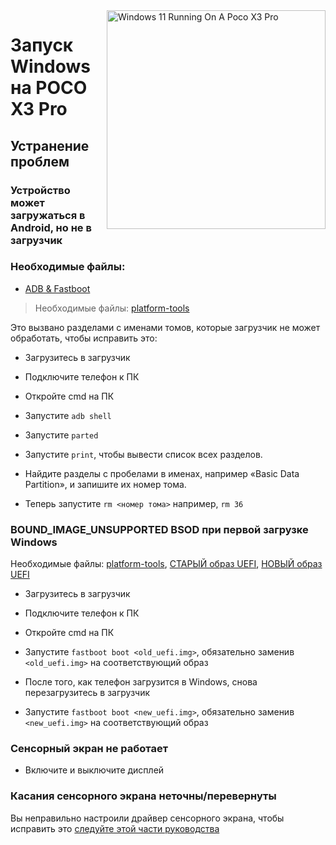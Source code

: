 <img align="right" src="https://github.com/wormstest/src_vayu_windows/blob/main/2Poco X3 Pro Windows.png" width="350" alt="Windows 11 Running On A Poco X3 Pro">


# Запуск Windows на POCO X3 Pro

## Устранение проблем

### Устройство может загружаться в Android, но не в загрузчик


### Необходимые файлы: 

- [ADB & Fastboot](https://developer.android.com/studio/releases/platform-tools)

>Необходимые файлы: [platform-tools](https://developer.android.com/studio/releases/platform-tools)

Это вызвано разделами с именами томов, которые загрузчик не может обработать, чтобы исправить это:

- Загрузитесь в загрузчик

- Подключите телефон к ПК

- Откройте cmd на ПК

- Запустите ```adb shell```

- Запустите ```parted```

- Запустите ```print```, чтобы вывести список всех разделов.

- Найдите разделы с пробелами в именах, например «Basic Data Partition», и запишите их номер тома.

- Теперь запустите ```rm <номер тома>``` например, ```rm 36```


### BOUND_IMAGE_UNSUPPORTED BSOD при первой загрузке Windows

Необходимые файлы: [platform-tools](https://developer.android.com/studio/releases/platform-tools), [СТАРЫЙ образ UEFI](https://github.com/Icesito68/Port-Windows-11-Poco-X3-pro/releases/download/old_uefi/vayu_old_uefi.zip), [НОВЫЙ образ UEFI](http://github.com/degdag/edk2-msm/releases/latest)

- Загрузитесь в загрузчик

- Подключите телефон к ПК

- Откройте cmd на ПК

- Запустите ```fastboot boot <old_uefi.img>```, обязательно заменив ```<old_uefi.img>``` на соответствующий образ

- После того, как телефон загрузится в Windows, снова перезагрузитесь в загрузчик

- Запустите ```fastboot boot <new_uefi.img>```, обязательно заменив ```<new_uefi.img>``` на соответствующий образ


### Сенсорный экран не работает

- Включите и выключите дисплей


### Касания сенсорного экрана неточны/перевернуты

Вы неправильно настроили драйвер сенсорного экрана, чтобы исправить это [следуйте этой части руководства](https://github.com/Icesito68/Port-Windows-11-Poco-X3-pro/blob/main/guide/Russian/2-install-ru.md#Узнайте-ваш-тип-панели)
